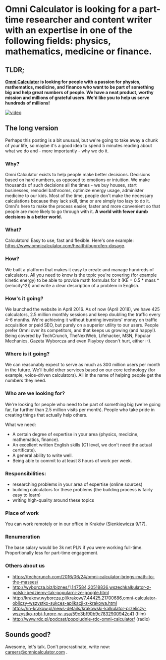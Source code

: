 # Omni Calculator is looking for a part-time **researcher and content writer** with an expertise in one of the following fields: **physics**, **mathematics**, **medicine** or **finance**.

## TLDR;

**[Omni Calculator](https://www.omnicalculator.com) is looking for people with a passion for physics, mathematics, medicine, and finance who want to be part of something big and help great numbers of people.  We have a neat product, worthy mission and millions of grateful users.  We'd like you to help us serve hundreds of millions!**

[![video](https://d19bmpuck59ajs.cloudfront.net/wp-content/uploads/2015/02/youtube-vid.jpg)](https://vimeo.com/266452745)

## The long version

Perhaps this posting is a bit unusual, but we're going to take away a chunk of your life, so maybe it's a good idea to spend 5 minutes reading about what we do and - more importantly - why we do it.

### Why?

Omni Calculator exists to help people make better decisions.  Decisions based on hard numbers, as opposed to emotions or intuition.  We make thousands of such decisions all the times - we buy houses, start businesses, remodel bathrooms, optimize energy usage, administer medicine to our kids. Most of the time, people don't make the necessary calculations because they lack skill, time or are simply too lazy to do it.  Omni's here to make the process easier, faster and more convenient so that people are more likely to go through with it.  **A world with fewer dumb decisions is a better world.**

### What?

Calculators!  Easy to use, fast and flexible.  Here's one example: https://www.omnicalculator.com/health/ibuprofen-dosage.

### How?

We built a platform that makes it easy to create and manage hundreds of calculators.  All you need to know is the topic you're covering (for example kinetic energy) to be able to provide math formulas for it (KE = 0.5 * mass * (velocity^2)) and write a clear description of a problem in English.

### How's it going?

We launched the website in April 2016.  As of now (April 2018), we have 425 calculators, 2.5 million monthly sessions and keep doubling the traffic every 4-6 months.  We're achieving it without burning investors' money on traffic acquisition or paid SEO, but purely on a superior utility to our users.  People prefer Omni over its competitors, and that keeps us growing (and happy!).  Being covered by TechCrunch, TheNextWeb, Lifehacker, MSN, Popular Mechanics, Gazeta Wyborcza and even Playboy doesn't hurt, either :-).

### Where is it going?

We can reasonably expect to serve as much as 300 million users per month in the future.  We'll build other services based on our core technology (for example, voice-driven calculators).  All in the name of helping people get the numbers they need.

### Who are we looking for?

We're looking for people who need to be part of something big (we're going far, far further than 2.5 million visits per month).  People who take pride in creating things that actually help others.

What we need:
 * A certain degree of expertise in your area (physics, medicine, mathematics, finance).
 * An excellent written English skills (C1 level, we don't need the actual certificate).
 * A general ability to write well.
 * Being able to commit to at least 8 hours of work per week.

### Responsibilities:
 * researching problems in your area of expertise (online sources)
 * building calculators for these problems (the building process is fairly easy to learn)
 * writing high-quality around these topics

### Place of work

You can work remotely or in our office in Kraków (Sienkiewicza 9/17).

### Renumeration

The base salary would be 3k net PLN if you were working full-time. Proportionally less for part-time engagement.  

### Others about us

* https://techcrunch.com/2016/06/24/omni-calculator-brings-math-to-the-masses/
* http://wyborcza.biz/biznes/1,147584,20518836,wszechkalkulator-z-polski-bedziemy-tak-popularni-ze-google.html 
* http://krakow.wyborcza.pl/krakow/7,44425,21700686,omni-calculator-obliczy-wszystko-sukces-aplikacji-z-krakowa.html
* https://in-krakow.pl/news-details/krakowski-kalkulator-przeliczy-wszystko-robi-furore-w-usa/59c3bf90b9c7832900942c41 (film)
* http://www.rdc.pl/podcast/popoludnie-rdc-omni-calculator/ (radio)

## Sounds good?


Awesome, let's talk.  Don't procrastinate, write now: careers@omnicalculator.com .


